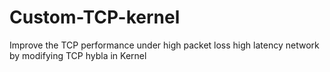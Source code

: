 # Custom-TCP-kernel
Improve the TCP performance under high packet loss high latency network by modifying TCP hybla in Kernel 

